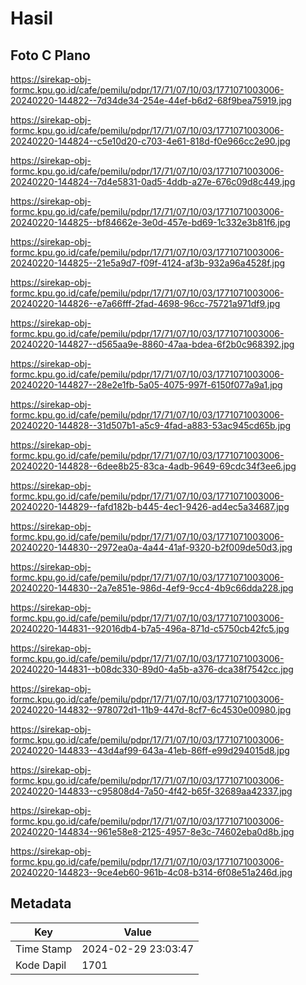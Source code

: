 # Hasil

## Foto C Plano

https://sirekap-obj-formc.kpu.go.id/cafe/pemilu/pdpr/17/71/07/10/03/1771071003006-20240220-144822--7d34de34-254e-44ef-b6d2-68f9bea75919.jpg

https://sirekap-obj-formc.kpu.go.id/cafe/pemilu/pdpr/17/71/07/10/03/1771071003006-20240220-144824--c5e10d20-c703-4e61-818d-f0e966cc2e90.jpg

https://sirekap-obj-formc.kpu.go.id/cafe/pemilu/pdpr/17/71/07/10/03/1771071003006-20240220-144824--7d4e5831-0ad5-4ddb-a27e-676c09d8c449.jpg

https://sirekap-obj-formc.kpu.go.id/cafe/pemilu/pdpr/17/71/07/10/03/1771071003006-20240220-144825--bf84662e-3e0d-457e-bd69-1c332e3b81f6.jpg

https://sirekap-obj-formc.kpu.go.id/cafe/pemilu/pdpr/17/71/07/10/03/1771071003006-20240220-144825--21e5a9d7-f09f-4124-af3b-932a96a4528f.jpg

https://sirekap-obj-formc.kpu.go.id/cafe/pemilu/pdpr/17/71/07/10/03/1771071003006-20240220-144826--e7a66fff-2fad-4698-96cc-75721a971df9.jpg

https://sirekap-obj-formc.kpu.go.id/cafe/pemilu/pdpr/17/71/07/10/03/1771071003006-20240220-144827--d565aa9e-8860-47aa-bdea-6f2b0c968392.jpg

https://sirekap-obj-formc.kpu.go.id/cafe/pemilu/pdpr/17/71/07/10/03/1771071003006-20240220-144827--28e2e1fb-5a05-4075-997f-6150f077a9a1.jpg

https://sirekap-obj-formc.kpu.go.id/cafe/pemilu/pdpr/17/71/07/10/03/1771071003006-20240220-144828--31d507b1-a5c9-4fad-a883-53ac945cd65b.jpg

https://sirekap-obj-formc.kpu.go.id/cafe/pemilu/pdpr/17/71/07/10/03/1771071003006-20240220-144828--6dee8b25-83ca-4adb-9649-69cdc34f3ee6.jpg

https://sirekap-obj-formc.kpu.go.id/cafe/pemilu/pdpr/17/71/07/10/03/1771071003006-20240220-144829--fafd182b-b445-4ec1-9426-ad4ec5a34687.jpg

https://sirekap-obj-formc.kpu.go.id/cafe/pemilu/pdpr/17/71/07/10/03/1771071003006-20240220-144830--2972ea0a-4a44-41af-9320-b2f009de50d3.jpg

https://sirekap-obj-formc.kpu.go.id/cafe/pemilu/pdpr/17/71/07/10/03/1771071003006-20240220-144830--2a7e851e-986d-4ef9-9cc4-4b9c66dda228.jpg

https://sirekap-obj-formc.kpu.go.id/cafe/pemilu/pdpr/17/71/07/10/03/1771071003006-20240220-144831--92016db4-b7a5-496a-871d-c5750cb42fc5.jpg

https://sirekap-obj-formc.kpu.go.id/cafe/pemilu/pdpr/17/71/07/10/03/1771071003006-20240220-144831--b08dc330-89d0-4a5b-a376-dca38f7542cc.jpg

https://sirekap-obj-formc.kpu.go.id/cafe/pemilu/pdpr/17/71/07/10/03/1771071003006-20240220-144832--978072d1-11b9-447d-8cf7-6c4530e00980.jpg

https://sirekap-obj-formc.kpu.go.id/cafe/pemilu/pdpr/17/71/07/10/03/1771071003006-20240220-144833--43d4af99-643a-41eb-86ff-e99d294015d8.jpg

https://sirekap-obj-formc.kpu.go.id/cafe/pemilu/pdpr/17/71/07/10/03/1771071003006-20240220-144833--c95808d4-7a50-4f42-b65f-32689aa42337.jpg

https://sirekap-obj-formc.kpu.go.id/cafe/pemilu/pdpr/17/71/07/10/03/1771071003006-20240220-144834--961e58e8-2125-4957-8e3c-74602eba0d8b.jpg

https://sirekap-obj-formc.kpu.go.id/cafe/pemilu/pdpr/17/71/07/10/03/1771071003006-20240220-144823--9ce4eb60-961b-4c08-b314-6f08e51a246d.jpg


## Metadata

| Key        | Value               |
| ---------- | ------------------- |
| Time Stamp | 2024-02-29 23:03:47 |
| Kode Dapil | 1701                |



